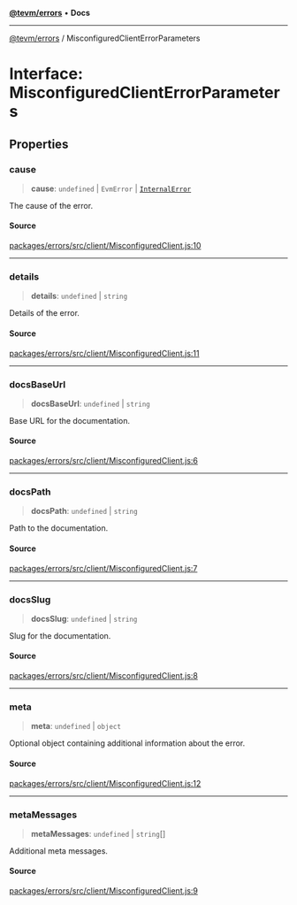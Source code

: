 [**@tevm/errors**](../README.md) • **Docs**

***

[@tevm/errors](../globals.md) / MisconfiguredClientErrorParameters

# Interface: MisconfiguredClientErrorParameters

## Properties

### cause

> **cause**: `undefined` \| `EvmError` \| [`InternalError`](../classes/InternalError.md)

The cause of the error.

#### Source

[packages/errors/src/client/MisconfiguredClient.js:10](https://github.com/evmts/tevm-monorepo/blob/main/packages/errors/src/client/MisconfiguredClient.js#L10)

***

### details

> **details**: `undefined` \| `string`

Details of the error.

#### Source

[packages/errors/src/client/MisconfiguredClient.js:11](https://github.com/evmts/tevm-monorepo/blob/main/packages/errors/src/client/MisconfiguredClient.js#L11)

***

### docsBaseUrl

> **docsBaseUrl**: `undefined` \| `string`

Base URL for the documentation.

#### Source

[packages/errors/src/client/MisconfiguredClient.js:6](https://github.com/evmts/tevm-monorepo/blob/main/packages/errors/src/client/MisconfiguredClient.js#L6)

***

### docsPath

> **docsPath**: `undefined` \| `string`

Path to the documentation.

#### Source

[packages/errors/src/client/MisconfiguredClient.js:7](https://github.com/evmts/tevm-monorepo/blob/main/packages/errors/src/client/MisconfiguredClient.js#L7)

***

### docsSlug

> **docsSlug**: `undefined` \| `string`

Slug for the documentation.

#### Source

[packages/errors/src/client/MisconfiguredClient.js:8](https://github.com/evmts/tevm-monorepo/blob/main/packages/errors/src/client/MisconfiguredClient.js#L8)

***

### meta

> **meta**: `undefined` \| `object`

Optional object containing additional information about the error.

#### Source

[packages/errors/src/client/MisconfiguredClient.js:12](https://github.com/evmts/tevm-monorepo/blob/main/packages/errors/src/client/MisconfiguredClient.js#L12)

***

### metaMessages

> **metaMessages**: `undefined` \| `string`[]

Additional meta messages.

#### Source

[packages/errors/src/client/MisconfiguredClient.js:9](https://github.com/evmts/tevm-monorepo/blob/main/packages/errors/src/client/MisconfiguredClient.js#L9)

